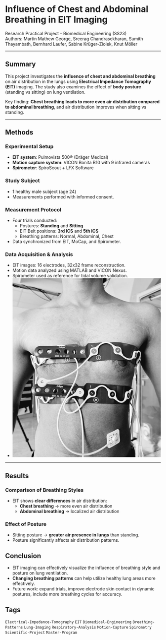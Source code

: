 # Influence of Chest and Abdominal Breathing in EIT Imaging

Research Practical Project - Biomedical Engineering (SS23)  
Authors: Martin Mathew George, Sreerag Chandrasekharan, Sumith Thayambath, Bernhard Laufer, Sabine Krüger-Ziolek, Knut Möller

---

## Summary

This project investigates the **influence of chest and abdominal breathing** on air distribution in the lungs using **Electrical Impedance Tomography (EIT)** imaging. The study also examines the effect of **body posture** (standing vs sitting) on lung ventilation. 

Key finding: **Chest breathing leads to more even air distribution compared to abdominal breathing**, and air distribution improves when sitting vs standing.

---

## Methods

### Experimental Setup

- **EIT system**: Pulmovista 500® (Dräger Medical)
- **Motion capture system**: VICON Bonita B10 with 9 infrared cameras
- **Spirometer**: SpiroScout + LFX Software

### Study Subject

- 1 healthy male subject (age 24)  
- Measurements performed with informed consent.

### Measurement Protocol

- Four trials conducted:
  - Postures: **Standing** and **Sitting**
  - EIT Belt positions: **3rd ICS** and **5th ICS**
  - Breathing patterns: Normal, Abdominal, Chest
- Data synchronized from EIT, MoCap, and Spirometer.

### Data Acquisition & Analysis

- EIT images: 16 electrodes, 32x32 frame reconstruction.
- Motion data analyzed using MATLAB and VICON Nexus.
- Spirometer used as reference for tidal volume validation.
- ![data aquesion](images/EITBELT.jpg)

---

## Results

### Comparison of Breathing Styles

- EIT shows **clear differences** in air distribution:
  - **Chest breathing** → more even air distribution
  - **Abdominal breathing** → localized air distribution

### Effect of Posture

- Sitting posture → **greater air presence in lungs** than standing.
- Posture significantly affects air distribution patterns.

## Conclusion

- EIT imaging can effectively visualize the influence of breathing style and posture on lung ventilation.
- **Changing breathing patterns** can help utilize healthy lung areas more effectively.
- Future work: expand trials, improve electrode skin contact in dynamic postures, include more breathing cycles for accuracy.



## Tags

`Electrical-Impedance-Tomography` `EIT` `Biomedical-Engineering` `Breathing-Patterns` `Lung-Imaging` `Respiratory-Analysis` `Motion-Capture` `Spirometry` `Scientific-Project` `Master-Program`


